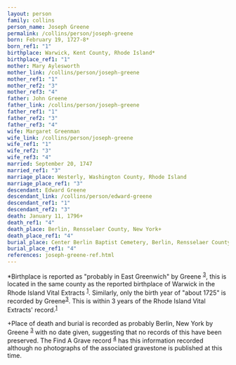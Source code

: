 ```yaml
---
layout: person
family: collins
person_name: Joseph Greene
permalink: /collins/person/joseph-greene
born: February 19, 1727-8*
born_ref1: "1"
birthplace: Warwick, Kent County, Rhode Island*
birthplace_ref1: "1"
mother: Mary Aylesworth
mother_link: /collins/person/joseph-greene
mother_ref1: "1"
mother_ref2: "3"
mother_ref3: "4"
father: John Greene
father_link: /collins/person/joseph-greene
father_ref1: "1"
father_ref2: "3"
father_ref3: "4"
wife: Margaret Greenman
wife_link: /collins/person/joseph-greene
wife_ref1: "1"
wife_ref2: "3"
wife_ref3: "4"
married: September 20, 1747
married_ref1: "3"
marriage_place: Westerly, Washington County, Rhode Island
marriage_place_ref1: "3"
descendant: Edward Greene
descendant_link: /collins/person/edward-greene
descendant_ref1: "1"
descendant_ref2: "3"
death: January 11, 1796+
death_ref1: "4"
death_place: Berlin, Rensselaer County, New York+
death_place_ref1: "4"
burial_place: Center Berlin Baptist Cemetery, Berlin, Rensselaer County, New York+
burial_place_ref1: "4"
references: joseph-greene-ref.html
---
```


*Birthplace is reported as "probably in East Greenwich" by Greene <sup>[3](#3)</sup>, this is located in the same county as the reported birthplace of Warwick in the Rhode Island Vital Extracts <sup>[1](#1)</sup>. Similarly, only the birth year of "about 1725" is recorded by Greene<sup>[3](#3)</sup>. This is within 3 years of the Rhode Island Vital Extracts' record.<sup>[1](#1)</sup>

+Place of death and burial is recorded as probably Berlin, New York by Greene <sup>[3](#3)</sup> with no date given, suggesting that no records of this have been preserved. The Find A Grave record <sup>[4](#4)</sup> has this information recorded although no photographs of the associated gravestone is published at this time.
